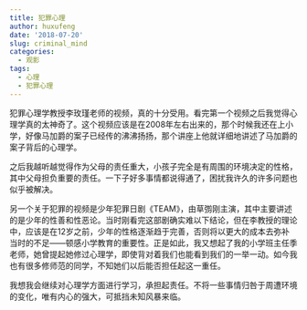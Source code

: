```yaml
---
title: 犯罪心理
author: huxufeng
date: '2018-07-20'
slug: criminal_mind
categories:
  - 观影
tags:
  - 心理
  - 犯罪心理
---
```




犯罪心理学教授李玫瑾老师的视频，真的十分受用。看完第一个视频之后我觉得心理学真的太神奇了。这个视频应该是在2008年左右出来的，那个时候我还在上小学，好像马加爵的案子已经传的沸沸扬扬，那个讲座上他就详细地讲述了马加爵的案子背后的心理学。

之后我越听越觉得作为父母的责任重大，小孩子完全是有周围的环境决定的性格，其中父母担负重要的责任。一下子好多事情都说得通了，困扰我许久的许多问题也似乎被解决。

另一个关于犯罪的视频是少年犯罪日剧《TEAM》，由草彅刚主演，其中主要讲述的是少年的性善和性恶论。当时刚看完这部剧确实难以下结论，但在李教授的理论中，应该是在12岁之前，少年的性格逐渐趋于完善，否则将以更大的成本去弥补当时的不足——顿感小学教育的重要性。正是如此，我又想起了我的小学班主任季老师，她曾提起她修过心理学，即使背对着我们也能看到我们的一举一动。如今我也有很多修师范的同学，不知她们以后能否担任起这一重任。

我想我会继续对心理学方面进行学习，承担起责任。不将一些事情归咎于周遭环境的变化，唯有内心的强大，可抵挡未知风暴来临。